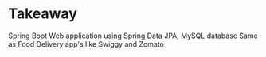 # Takeaway
Spring Boot Web application using Spring Data JPA, MySQL database Same as Food Delivery app's like Swiggy and Zomato
